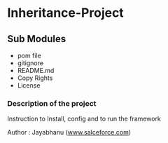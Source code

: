 # Inheritance-Project

## Sub Modules
 
 * pom file
 * gitignore
 * README.md
 * Copy Rights
 * License 
 

### Description of the project

Instruction to Install, config and to run the framework

Author : 
Jayabhanu (www.salceforce.com)
